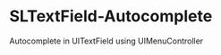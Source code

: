 SLTextField-Autocomplete
========================

Autocomplete in UITextField using UIMenuController